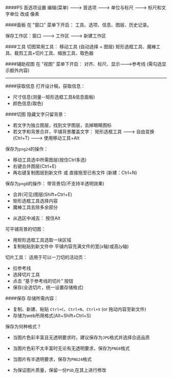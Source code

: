 ####PS 首选项设置
编辑(菜单) ---> 首选项 ---> 单位与标尺 ---> 标尺和文字单位 改成 像素


####面板
在 "窗口" 菜单下开启：
工具、选项、信息、图层、历史记录。

保存工作区：窗口 ---> 工作区 ---> 新建工作区

####工具
切图常用工具：
移动工具 (自动选择 + 图层)
矩形选框工具、魔棒工具、裁剪工具+切片工具、缩放工具、取色器

####辅助视图
在 "视图" 菜单下开启：
对齐、标尺、显示--->参考线 (需勾选显示额外内容)


---

####获取信息
打开设计稿，获取信息：
* 尺寸信息(测量--矩形选框工具&信息面板)
* 颜色信息(取色)

####切图
隐藏文字只留背景：
* 若文字为独立图层，找到文字图层，去掉眼睛图标
* 若文字和背景合并，平铺背景覆盖文字：
矩形选框工具 ---> 自由变换(Ctrl+T) ---> 使用移动工具+Alt 

保存为``png24``的操作：
* 移动工具选中所需图层(按住Ctrl多选)
* 右键合并图层(Ctrl+E)
* 再右键复制图层到新文件 
或 直接拖至已有文件 (新建：Ctrl+N)

保存为``png8``的操作：
带背景切(不支持半透明效果)
* 合并(可见)图层(Shift+Ctrl+E)
* 矩形选框工具选择内容
* 魔棒工具去除多余部分
- 从选区中减去： 按住Alt

可平铺背景的切图：
* 用矩形选框工具选取一块区域
* 复制粘贴到新文件中
平铺内容充满文件的宽(x轴)或高(y轴)

切片工具：
适用于可以一刀切的活动页：
* 拉参考线
* 选择切片工具
* 点击 “基于参考线的切片” 按钮
* 保存(全选切片，统一设置存储格式)

####保存
存储所需内容：
* 复制、新建、粘贴
``Ctrl+C``、``Ctrl+N``、``Ctrl+V``
(or 拖动内容至新文件)
* 存储为web所用格式(Alt+Shift+Ctrl+S)

保存为何种格式？
* 当图片色彩丰富且无透明要求时，建议保存为``JPG``格式并选择合适品质
* 当图片色彩不太丰富时无论有无透明要求，保存为``PNG8``格式
* 当图片有半透明要求，保存为``PNG24``格式

* 为保证图片质量，保留一份``PSD``,在其上进行修改



